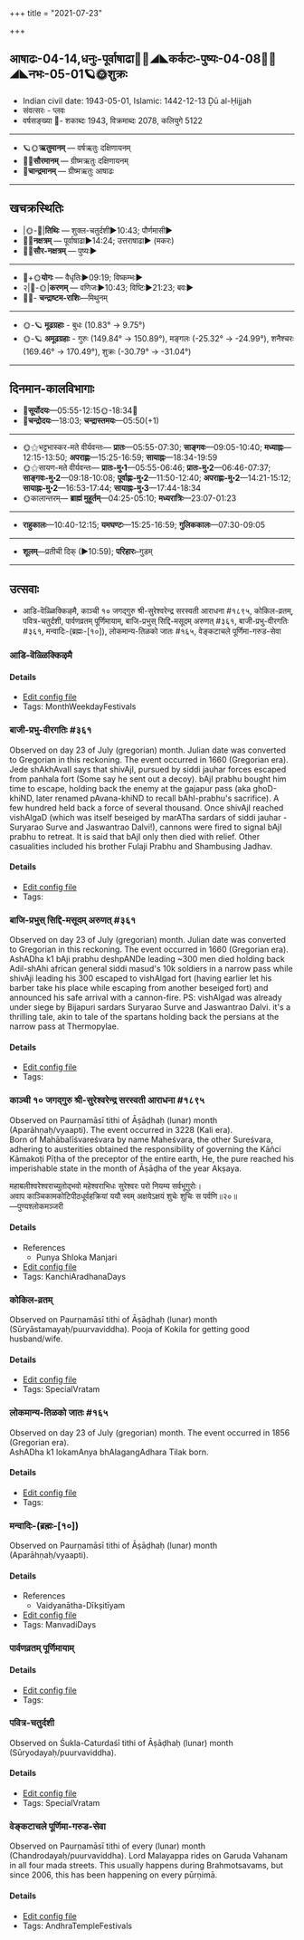 +++
title = "2021-07-23"

+++
## आषाढः-04-14,धनुः-पूर्वाषाढा🌛🌌◢◣कर्कटः-पुष्यः-04-08🌌🌞◢◣नभः-05-01🪐🌞शुक्रः
- Indian civil date: 1943-05-01, Islamic: 1442-12-13 Ḏū al-Ḥijjah
- संवत्सरः - प्लवः
- वर्षसङ्ख्या 🌛- शकाब्दः 1943, विक्रमाब्दः 2078, कलियुगे 5122
___________________
- 🪐🌞**ऋतुमानम्** — वर्षऋतुः दक्षिणायनम्
- 🌌🌞**सौरमानम्** — ग्रीष्मऋतुः दक्षिणायनम्
- 🌛**चान्द्रमानम्** — ग्रीष्मऋतुः आषाढः
___________________


## खचक्रस्थितिः
- |🌞-🌛|**तिथिः** — शुक्ल-चतुर्दशी►10:43; पौर्णमासी►  
- 🌌🌛**नक्षत्रम्** — पूर्वाषाढा►14:24; उत्तराषाढा► (मकरः)  
- 🌌🌞**सौर-नक्षत्रम्** — पुष्यः►  
___________________
- 🌛+🌞**योगः** — वैधृतिः►09:19; विष्कम्भः►  
- २|🌛-🌞|**करणम्** — वणिजः►10:43; विष्टिः►21:23; बवः►  
- 🌌🌛- **चन्द्राष्टम-राशिः**—मिथुनम्  
___________________
- 🌞-🪐 **मूढग्रहाः** - बुधः (10.83° → 9.75°)
- 🌞-🪐 **अमूढग्रहाः** - गुरुः (149.84° → 150.89°), मङ्गलः (-25.32° → -24.99°), शनैश्चरः (169.46° → 170.49°), शुक्रः (-30.79° → -31.04°)
___________________


## दिनमान-कालविभागाः
- 🌅**सूर्योदयः**—05:55-12:15🌞️-18:34🌇  
- 🌛**चन्द्रोदयः**—18:03; **चन्द्रास्तमयः**—05:50(+1)  
___________________
- 🌞⚝भट्टभास्कर-मते वीर्यवन्तः— **प्रातः**—05:55-07:30; **साङ्गवः**—09:05-10:40; **मध्याह्नः**—12:15-13:50; **अपराह्णः**—15:25-16:59; **सायाह्नः**—18:34-19:59  
- 🌞⚝सायण-मते वीर्यवन्तः— **प्रातः-मु॰1**—05:55-06:46; **प्रातः-मु॰2**—06:46-07:37; **साङ्गवः-मु॰2**—09:18-10:08; **पूर्वाह्णः-मु॰2**—11:50-12:40; **अपराह्णः-मु॰2**—14:21-15:12; **सायाह्नः-मु॰2**—16:53-17:44; **सायाह्नः-मु॰3**—17:44-18:34  
- 🌞कालान्तरम्— **ब्राह्मं मुहूर्तम्**—04:25-05:10; **मध्यरात्रिः**—23:07-01:23  
___________________
- **राहुकालः**—10:40-12:15; **यमघण्टः**—15:25-16:59; **गुलिककालः**—07:30-09:05  
___________________
- **शूलम्**—प्रतीची दिक् (►10:59); **परिहारः**–गुडम्  
___________________

## उत्सवाः
- आडि-वॆळ्ळिक्किऴमै, काञ्ची १० जगद्गुरु श्री-सुरेश्वरेन्द्र सरस्वती आराधना #१८९५, कोकिल-व्रतम्, पवित्र-चतुर्दशी, पार्वणव्रतम् पूर्णिमायाम्, बाजि-प्रभुस् सिद्दि-मसूदम् अरुणत् #३६१, बाजी-प्रभु-वीरगतिः #३६१, मन्वादिः-(ब्रह्मः-[१०]), लोकमान्य-तिळको जातः #१६५, वेङ्कटाचले पूर्णिमा-गरुड-सेवा
### आडि-वॆळ्ळिक्किऴमै



#### Details
- [Edit config file](https://github.com/jyotisham/adyatithi/tree/master/tamil/description_only/ADi~veLLikkizhamai.toml)
- Tags: MonthWeekdayFestivals


### बाजी-प्रभु-वीरगतिः #३६१

Observed on day 23 of July (gregorian) month. Julian date was converted to Gregorian in this reckoning. The event occurred in 1660 (Gregorian era).  
Jede shAkhAvalI says that shivAjI, pursued by siddi jauhar forces escaped from panhala fort (Some say he sent out a decoy). bAjI prabhu bought him time to escape, holding back the enemy at the gajapur pass (aka ghoD-khiND, later renamed pAvana-khiND to recall bAhI-prabhu's sacrifice). A few hundred held back a force of several thousand. Once shivAjI reached vishAlgaD (which was itself beseiged by marATha sardars of siddi jauhar - Suryarao Surve and Jaswantrao Dalvi!), cannons were fired to signal bAjI prabhu to retreat. It is said that bAjI only then died with relief. Other casualities included his brother Fulaji Prabhu and Shambusing Jadhav. 

#### Details
- [Edit config file](https://github.com/jyotisham/adyatithi/tree/master/mahApuruSha/xatra-later/gregorian/day/07/23/bAjI-prabhu-vIra-gatiH.toml)
- Tags: 


### बाजि-प्रभुस् सिद्दि-मसूदम् अरुणत् #३६१

Observed on day 23 of July (gregorian) month. Julian date was converted to Gregorian in this reckoning. The event occurred in 1660 (Gregorian era).  
AshADha k1  bAji prabhu deshpANDe leading ~300 men died holding back Adil-shAhi african general siddi masud's 10k soldiers in a narrow pass while shivAji leading his 300 escaped to vishAlgad fort (having earlier let his barber take his place while escaping from another beseiged fort) and announced his safe arrival with a cannon-fire. PS: vishAlgad was already under siege by Bijapuri sardars Suryarao Surve and Jaswantrao Dalvi. it's a thrilling tale, akin to tale of the spartans holding back the persians at the narrow pass at Thermopylae.

#### Details
- [Edit config file](https://github.com/jyotisham/adyatithi/tree/master/mahApuruSha/xatra-later/gregorian/day/07/23/bAji-prabhus_siddi-masUdam_aruNat.toml)
- Tags: 


### काञ्ची १० जगद्गुरु श्री-सुरेश्वरेन्द्र सरस्वती आराधना #१८९५

Observed on Paurṇamāsī tithi of Āṣāḍhaḥ (lunar) month (Aparāhṇaḥ/vyaapti). The event occurred in 3228 (Kali era).  
Born of Mahābalīśvareśvara by name Maheśvara, the other Sureśvara, adhering to austerities obtained the responsibility of governing the Kāñci Kāmakoṭi Pīṭha of the preceptor of the entire earth, He, the pure reached his imperishable state in the month of Āṣāḍha of the year Akṣaya.

महाबलीश्वरेश्वराच्युतोद्भवो महेश्वराभिधः सुरेश्वरः परो नियम्य सर्वभूगुरोः।  
अवाप काञ्चिकामकोटिपीठधूर्वहक्रियां ययौ स्वम् अक्षयेऽक्षयं शुचेः शुचिः स पर्वणि॥२०॥  
—पुण्यश्लोकमञ्जरी



#### Details
- References
  - Punya Shloka Manjari
- [Edit config file](https://github.com/jyotisham/adyatithi/tree/master/mahApuruSha/kAnchI-maTha/lunar_month/tithi/04/15/kAJcI%2010%20jagadguru%20zrI~surEzvarEndra%20sarasvatI%20ArAdhanA.toml)
- Tags: KanchiAradhanaDays


### कोकिल-व्रतम्

Observed on Paurṇamāsī tithi of Āṣāḍhaḥ (lunar) month (Sūryāstamayaḥ/puurvaviddha). Pooja of Kokila for getting good husband/wife.

#### Details
- [Edit config file](https://github.com/jyotisham/adyatithi/tree/master/general/lunar_month/tithi/04/15/kOkila-vratam.toml)
- Tags: SpecialVratam


### लोकमान्य-तिळको जातः #१६५

Observed on day 23 of July (gregorian) month. The event occurred in 1856 (Gregorian era).  
AshADha k1  lokamAnya bhAlagangAdhara Tilak born.

#### Details
- [Edit config file](https://github.com/jyotisham/adyatithi/tree/master/mahApuruSha/xatra-later/gregorian/day/07/23/lokamAnya-tiLako_jAtaH.toml)
- Tags: 


### मन्वादिः-(ब्रह्मः-[१०])

Observed on Paurṇamāsī tithi of Āṣāḍhaḥ (lunar) month (Aparāhṇaḥ/vyaapti). 

#### Details
- References
  - Vaidyanātha-Dīkṣitīyam
- [Edit config file](https://github.com/jyotisham/adyatithi/tree/master/time_focus/yugAdiH/lunar_month/tithi/04/15/manvAdiH~%28brahmaH~%5B10%5D%29.toml)
- Tags: ManvadiDays


### पार्वणव्रतम् पूर्णिमायाम्



#### Details
- [Edit config file](https://github.com/jyotisham/adyatithi/tree/master/gRhya/general/relative_event/sthAlIpAkaH_16/offset__-1/pArvaNa-vratam_15.toml)
- Tags: 


### पवित्र-चतुर्दशी

Observed on Śukla-Caturdaśī tithi of Āṣāḍhaḥ (lunar) month (Sūryodayaḥ/puurvaviddha). 

#### Details
- [Edit config file](https://github.com/jyotisham/adyatithi/tree/master/general/lunar_month/tithi/04/14/pavitra-caturdazI.toml)
- Tags: SpecialVratam


### वेङ्कटाचले पूर्णिमा-गरुड-सेवा

Observed on Paurṇamāsī tithi of every (lunar) month (Chandrodayaḥ/puurvaviddha). Lord Malayappa rides on Garuda Vahanam in all four mada streets. This usually happens during Brahmotsavams, but since 2006, this has been happening on every pūrṇimā.

#### Details
- [Edit config file](https://github.com/jyotisham/adyatithi/tree/master/temples/venkaTAchala/lunar_month/tithi/00/15/vEGkaTAcalE%20pUrNimA~garuDa-sEvA.toml)
- Tags: AndhraTempleFestivals


